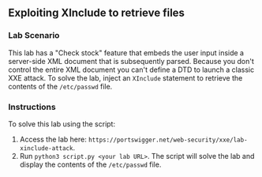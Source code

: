 ## Exploiting XInclude to retrieve files
### Lab Scenario
This lab has a "Check stock" feature that embeds the user input inside a server-side XML document that is subsequently parsed.
Because you don't control the entire XML document you can't define a DTD to launch a classic XXE attack.
To solve the lab, inject an `XInclude` statement to retrieve the contents of the `/etc/passwd` file.

### Instructions
To solve this lab using the script:
1. Access the lab here: `https://portswigger.net/web-security/xxe/lab-xinclude-attack`.
2. Run `python3 script.py <your lab URL>`. The script will solve the lab and display the contents of the `/etc/passwd` file.
